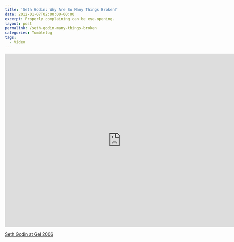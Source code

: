 ```yaml
---
title: 'Seth Godin: Why Are So Many Things Broken?'
date: 2012-01-07T02:00:00+00:00
excerpt: Properly complaining can be eye-opening.
layout: post
permalink: /seth-godin-many-things-broken
categories: Tumblelog
tags:
  - Video
---
```

<iframe src="https://player.vimeo.com/video/4246943?color=ffffff" width="740" height="555" frameborder="0" allowfullscreen loading="lazy"></iframe>

[Seth Godin at Gel 2006](https://vimeo.com/4246943)
